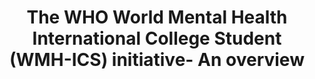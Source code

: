 --- 
abstract: '' 
authors: 
 - P Cuijpers
 -  RP Auerbach
 -  C Benjet
 -  R Bruffaerts
 -  admin
 -  E Karyotaki
 -  ...
doi: '' 
featured: false 
publication: '*International Journal of Methods in Psychiatric Research, e*, 199' 
publication_short: '' 
publishDate: '2019-01-01' 
title: 'The WHO World Mental Health International College Student (WMH-ICS) initiative- An overview' 
url_code: '' 
url_dataset: '' 
url_pdf: '' 
url_poster: '' 
url_project: '' 
url_slides: '' 
url_source: '' 
url_video: '' 
---